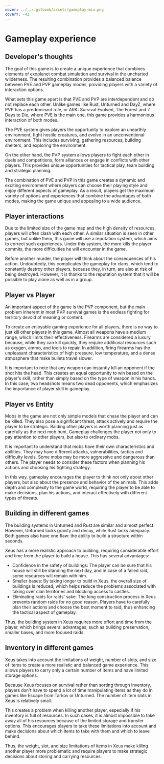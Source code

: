 ```yaml
---
cover: ../../.gitbook/assets/gameplay-min.png
coverY: -42
---
```


# Gameplay experience

## Developer's thoughts

The goal of this game is to create a unique experience that combines elements of exoplanet combat simulation and survival in the uncharted wilderness. The resulting combination provides a balanced balance between PVE and PVP gameplay modes, providing players with a variety of interaction options.

What sets this game apart is that PVE and PVP are interdependent and do not replace each other. Unlike games like Rust, Unturned and DayZ, where PVP has a predominant role, or ARK: Survival Evolved, The Forest and 7 Days to Die, where PVE is the main one, this game provides a harmonious interaction of both modes.

The PVE system gives players the opportunity to explore an unearthly environment, fight hostile creatures, and evolve in an unconventional environment. This includes surviving, gathering resources, building shelters, and exploring the environment.

On the other hand, the PVP system allows players to fight each other in duels and competitions, form alliances or engage in conflicts with other players. This provides unique opportunities for tactical play, team building and strategic planning.

The combination of PVE and PVP in this game creates a dynamic and exciting environment where players can choose their playing style and enjoy different aspects of gameplay. As a result, players get the maximum variety of options and experiences that combine the advantages of both modes, making the game unique and appealing to a wide audience.

## Player interactions

Due to the limited size of the game map and the high density of resources, players will often clash with each other. A similar situation is seen in other games, but unlike them, this game will use a reputation system, which aims to correct such experiences. Under this system, the more kills the player commits, the more difficulties he will encounter in the game.

Before another murder, the player will think about the consequences of his action. Undoubtedly, this complicates the gameplay for clans, which tend to constantly destroy other players, because they, in turn, are also at risk of being destroyed. However, it is thanks to the reputation system that it will be possible to play alone as well as in a group.

## Player vs Player

An important aspect of the game is the PVP component, but the main problem inherent in most PVP survival games is the endless fighting for territory devoid of meaning or content.

To create an enjoyable gaming experience for all players, there is no way to just kill other players in this game. Almost all weapons have a medium range, which limits their effectiveness. Firearms are considered a luxury because, while they can kill quickly, they require additional resources such as oxygen, ammo, and tools to repair. In addition, firing firearms has the unpleasant characteristics of high pressure, low temperature, and a dense atmosphere that make bullets travel slower.

It is important to note that any weapon can instantly kill an opponent if the shot hits the head. This creates an equal opportunity to win based on the player's skill, rather than simply based on the type of weapon in his hands. In this case, two headshots means two dead opponents, which emphasizes the importance of player skill in gameplay.

## Player vs Entity

Mobs in the game are not only simple models that chase the player and can be killed. They also pose a significant threat, attack actively and require the player to be strategic. Raiding other players is worth planning just as carefully as the next mob hunt. Gameplay challenges the player not only to pay attention to other players, but also to ordinary mobs.

It is important to understand that mobs have their own characteristics and abilities. They may have different attacks, vulnerabilities, tactics and difficulty levels. Some mobs may be more aggressive and dangerous than others. The player needs to consider these factors when planning his actions and choosing his fighting strategy.

In this way, gameplay encourages the player to think not only about other players, but also about the presence and behavior of the animals. This adds depth and complexity to the game world, requiring the player to be able to make decisions, plan his actions, and interact effectively with different types of threats.

## Building in different games

The building systems in Unturned and Rust are similar and almost perfect. However, Unturned lacks gravity and decay, while Rust lacks adequacy. Both games also have one flaw: the ability to build a structure within seconds.

Xeus has a more realistic approach to building, requiring considerable effort and time from the player to build a house. This has several advantages:

* Confidence in the safety of buildings: The player can be sure that his house will still be standing the next day, and in case of a failed raid, some resources will remain with him.
* Smaller bases: By taking longer to build in Xeus, the overall size of buildings is reduced, which helps reduce the problems associated with taking over clan territories and blocking access to castles.
* Eliminating raids for raids' sake: The long construction process in Xeus prevents random raids for no good reason. Players have to carefully plan their actions and choose the best moment to raid, thus enhancing the tactical aspect of gameplay.

Thus, the building system in Xeus requires more effort and time from the player, which brings several advantages, such as building preservation, smaller bases, and more focused raids.

## Inventory in different games

Xeus takes into account the limitations of weight, number of slots, and size of items to create a more realistic and balanced game experience. This allows players to carry only a certain number of items and have limited storage options.

Because Xeus focuses on survival rather than sorting through inventory, players don't have to spend a lot of time manipulating items as they do in games like Escape from Tarkov or Unturned. The number of item slots in Xeus is relatively small.

This creates a problem when killing another player, especially if his inventory is full of resources. In such cases, it is almost impossible to take away all of his resources because of the limited storage and transfer options. This encourages players to take these limitations into account and make decisions about which items to take with them and which to leave behind.

Thus, the weight, slot, and size limitations of items in Xeus make killing another player more problematic and require players to make strategic decisions about storing and carrying resources.
